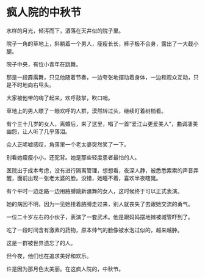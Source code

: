 # 疯人院的中秋节



水样的月光，倾泻而下，洒落在天井似的院子里。

院子一角的草地上，斜躺着一个男人，瘦瘦长长，裤子极不合身，露出了一大截小腿。

院子中央，有位小青年在跳舞。

那是一段霹雳舞，只见他随着节奏，一边夸张地摆动着身体，一边和观众互动，只是不时地向右甩头。

大家被他带的嗨了起来，欢呼鼓掌，吹口哨。

草地上的男人瞟了一眼欢呼的人群，漠然转过头，继续盯着树梢看。

有个三十几岁的女人，离婚后，来了这里，唱了一首“爱江山更爱美人”，曲调凄美幽怨，让人听了几乎落泪。

众人正唏嘘感叹，角落里一个老太婆突然笑了一下。

别看她瘦瘦小小，还驼背。她是那些轻度患者最怕的人。

医院出于成本考虑，没有进行隔离管理，想想看，夜深人静，被悉悉索索的声音弄醒，面前出现一张老太婆的脸。没错，她睡不着，喜欢半夜瞎晃。

有个平时一边走路一边用胳膊跳新疆舞的女人，这时候终于可以正式表演。

她的病因不明，因为一见她扭着胳膊走过来，别人就丧失了去跟她交流的勇气。

一位二十岁左右的小伙子，表演了一套武术。他是跟妈妈摆地摊被城管吓到了。

吃了一段时间含有激素的药物，原本帅气的脸像被水泡过似的，越来越肿。

这是一群被世界遗忘了的人。

但今夜，他们也在追求美好和欢乐。

许是因为那月色太美丽。在这疯人院的，中秋节。


